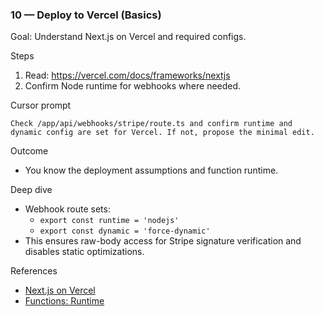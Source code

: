 ### 10 — Deploy to Vercel (Basics)

Goal: Understand Next.js on Vercel and required configs.

Steps
1) Read: https://vercel.com/docs/frameworks/nextjs
2) Confirm Node runtime for webhooks where needed.

Cursor prompt
```
Check /app/api/webhooks/stripe/route.ts and confirm runtime and dynamic config are set for Vercel. If not, propose the minimal edit.
```

Outcome
- You know the deployment assumptions and function runtime.

Deep dive
- Webhook route sets:
  - `export const runtime = 'nodejs'`
  - `export const dynamic = 'force-dynamic'`
- This ensures raw-body access for Stripe signature verification and disables static optimizations.

References
- [Next.js on Vercel](https://vercel.com/docs/frameworks/nextjs)
- [Functions: Runtime](https://vercel.com/docs/functions/runtimes)


